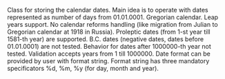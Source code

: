 Class for storing the calendar dates.
Main idea is to operate with dates represented as number of days
from 01.01.0001.
Gregorian calendar. Leap years support. No calendar reforms handling
(like migration from Julian to Gregorian calendar at 1918 in Russia).
Proleptic dates (from 1-st year till 1581-th year) are supported.
B.C. dates (negative dates, dates before 01.01.0001) are not tested.
Behavior for dates after 1000000-th year not tested.
Validation accepts years from 1 till 1000000.
Date format can be provided by user with format string. Format string
has three mandatory specificators %d, %m, %y (for day, month and year).
